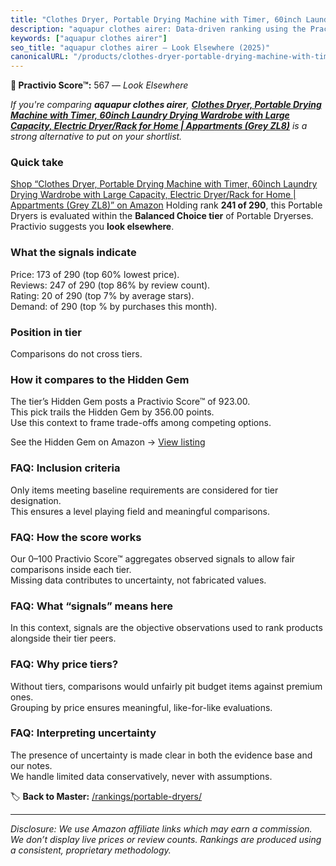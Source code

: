 ```yaml
---
title: "Clothes Dryer, Portable Drying Machine with Timer, 60inch Laundry Drying Wardrobe with Large Capacity, Electric Dryer/Rack for Home | Appartments (Grey ZL8)"
description: "aquapur clothes airer: Data-driven ranking using the Practivio Score™. Positioned by quality, value, demand, findability, momentum."
keywords: ["aquapur clothes airer"]
seo_title: "aquapur clothes airer — Look Elsewhere (2025)"
canonicalURL: "/products/clothes-dryer-portable-drying-machine-with-timer-60inch-laundry-drying-wardrobe-with-large-capacity-electric-dryerrack-for-home-appartments-grey-zl8-B0FGQNRR79/"
---
```


**🚫 Practivio Score™:** 567 — _Look Elsewhere_


*If you're comparing **aquapur clothes airer**, **[Clothes Dryer, Portable Drying Machine with Timer, 60inch Laundry Drying Wardrobe with Large Capacity, Electric Dryer/Rack for Home | Appartments (Grey ZL8)](https://www.amazon.com/dp/B0FGQNRR79?tag=practivio-20)** is a strong alternative to put on your shortlist.*
### Quick take
[Shop “Clothes Dryer, Portable Drying Machine with Timer, 60inch Laundry Drying Wardrobe with Large Capacity, Electric Dryer/Rack for Home | Appartments (Grey ZL8)” on Amazon](https://www.amazon.com/dp/B0FGQNRR79?tag=practivio-20)
Holding rank **241 of 290**, this Portable Dryers is evaluated within the **Balanced Choice tier** of Portable Dryerses.  
Practivio suggests you **look elsewhere**.

### What the signals indicate
Price: 173 of 290 (top 60% lowest price).  
Reviews: 247 of 290 (top 86% by review count).  
Rating: 20 of 290 (top 7% by average stars).  
Demand:  of 290 (top % by purchases this month).

### Position in tier
Comparisons do not cross tiers.

### How it compares to the Hidden Gem
The tier’s Hidden Gem posts a Practivio Score™ of 923.00.  
This pick trails the Hidden Gem by 356.00 points.  
Use this context to frame trade-offs among competing options.  

See the Hidden Gem on Amazon → [View listing](https://www.amazon.com/dp/B00Q4X2FSM?tag=practivio-20)

### FAQ: Inclusion criteria
Only items meeting baseline requirements are considered for tier designation.  
This ensures a level playing field and meaningful comparisons.

### FAQ: How the score works
Our 0–100 Practivio Score™ aggregates observed signals to allow fair comparisons inside each tier.  
Missing data contributes to uncertainty, not fabricated values.

### FAQ: What “signals” means here
In this context, signals are the objective observations used to rank products alongside their tier peers.

### FAQ: Why price tiers?
Without tiers, comparisons would unfairly pit budget items against premium ones.  
Grouping by price ensures meaningful, like-for-like evaluations.

### FAQ: Interpreting uncertainty
The presence of uncertainty is made clear in both the evidence base and our notes.  
We handle limited data conservatively, never with assumptions.


🏷️ **Back to Master:** [/rankings/portable-dryers/](/rankings/portable-dryers/)

---
_Disclosure: We use Amazon affiliate links which may earn a commission. We don’t display live prices or review counts. Rankings are produced using a consistent, proprietary methodology._
